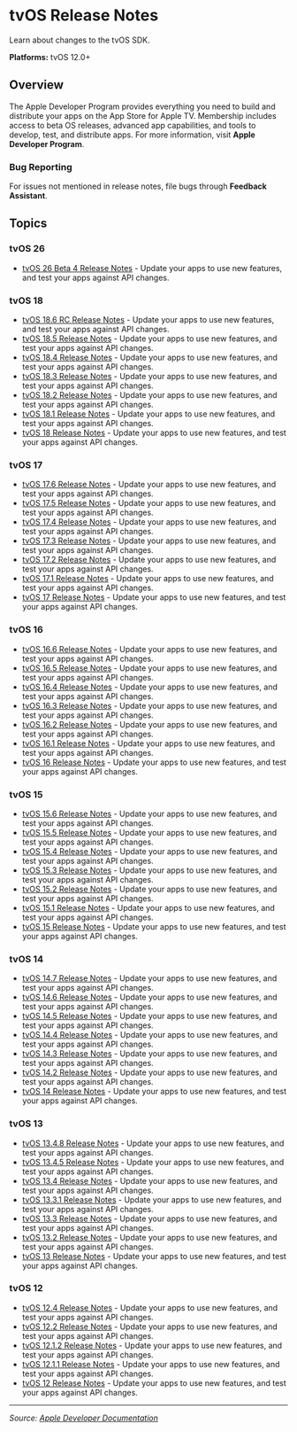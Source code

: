 # tvOS Release Notes

Learn about changes to the tvOS SDK.

**Platforms:** tvOS 12.0+

## Overview

The Apple Developer Program provides everything you need to build and distribute your apps on the App Store for Apple TV. Membership includes access to beta OS releases, advanced app capabilities, and tools to develop, test, and distribute apps. For more information, visit **Apple Developer Program**.

### Bug Reporting

For issues not mentioned in release notes, file bugs through **Feedback Assistant**.

## Topics

### tvOS 26
- [tvOS 26 Beta 4 Release Notes](https://developer.apple.com/documentation/tvos-release-notes/tvos_26_beta_4_release_notes) - Update your apps to use new features, and test your apps against API changes.

### tvOS 18
- [tvOS 18.6 RC Release Notes](https://developer.apple.com/documentation/tvos-release-notes/tvos_18_6_rc_release_notes) - Update your apps to use new features, and test your apps against API changes.
- [tvOS 18.5 Release Notes](https://developer.apple.com/documentation/tvos-release-notes/tvos_18_5_release_notes) - Update your apps to use new features, and test your apps against API changes.
- [tvOS 18.4 Release Notes](https://developer.apple.com/documentation/tvos-release-notes/tvos_18_4_release_notes) - Update your apps to use new features, and test your apps against API changes.
- [tvOS 18.3 Release Notes](https://developer.apple.com/documentation/tvos-release-notes/tvos_18_3_release_notes) - Update your apps to use new features, and test your apps against API changes.
- [tvOS 18.2 Release Notes](https://developer.apple.com/documentation/tvos-release-notes/tvos_18_2_release_notes) - Update your apps to use new features, and test your apps against API changes.
- [tvOS 18.1 Release Notes](https://developer.apple.com/documentation/tvos-release-notes/tvos_18_1_release_notes) - Update your apps to use new features, and test your apps against API changes.
- [tvOS 18 Release Notes](https://developer.apple.com/documentation/tvos-release-notes/tvos_18_release_notes) - Update your apps to use new features, and test your apps against API changes.

### tvOS 17
- [tvOS 17.6 Release Notes](https://developer.apple.com/documentation/tvos-release-notes/tvos_17_6_release_notes) - Update your apps to use new features, and test your apps against API changes.
- [tvOS 17.5 Release Notes](https://developer.apple.com/documentation/tvos-release-notes/tvos_17_5_release_notes) - Update your apps to use new features, and test your apps against API changes.
- [tvOS 17.4 Release Notes](https://developer.apple.com/documentation/tvos-release-notes/tvos_17_4_release_notes) - Update your apps to use new features, and test your apps against API changes.
- [tvOS 17.3 Release Notes](https://developer.apple.com/documentation/tvos-release-notes/tvos_17_3_release_notes) - Update your apps to use new features, and test your apps against API changes.
- [tvOS 17.2 Release Notes](https://developer.apple.com/documentation/tvos-release-notes/tvos_17_2_release_notes) - Update your apps to use new features, and test your apps against API changes.
- [tvOS 17.1 Release Notes](https://developer.apple.com/documentation/tvos-release-notes/tvos_17_1_release_notes) - Update your apps to use new features, and test your apps against API changes.
- [tvOS 17 Release Notes](https://developer.apple.com/documentation/tvos-release-notes/tvos_17_release_notes) - Update your apps to use new features, and test your apps against API changes.

### tvOS 16
- [tvOS 16.6 Release Notes](https://developer.apple.com/documentation/tvos-release-notes/tvos_16_6_release_notes) - Update your apps to use new features, and test your apps against API changes.
- [tvOS 16.5 Release Notes](https://developer.apple.com/documentation/tvos-release-notes/tvos_16_5_release_notes) - Update your apps to use new features, and test your apps against API changes.
- [tvOS 16.4 Release Notes](https://developer.apple.com/documentation/tvos-release-notes/tvos_16_4_release_notes) - Update your apps to use new features, and test your apps against API changes.
- [tvOS 16.3 Release Notes](https://developer.apple.com/documentation/tvos-release-notes/tvos_16_3_release_notes) - Update your apps to use new features, and test your apps against API changes.
- [tvOS 16.2 Release Notes](https://developer.apple.com/documentation/tvos-release-notes/tvos_16_2_release_notes) - Update your apps to use new features, and test your apps against API changes.
- [tvOS 16.1 Release Notes](https://developer.apple.com/documentation/tvos-release-notes/tvos_16_1_release_notes) - Update your apps to use new features, and test your apps against API changes.
- [tvOS 16 Release Notes](https://developer.apple.com/documentation/tvos-release-notes/tvos_16_release_notes) - Update your apps to use new features, and test your apps against API changes.

### tvOS 15
- [tvOS 15.6 Release Notes](https://developer.apple.com/documentation/tvos-release-notes/tvos_15_6_release_notes) - Update your apps to use new features, and test your apps against API changes.
- [tvOS 15.5 Release Notes](https://developer.apple.com/documentation/tvos-release-notes/tvos_15_5_release_notes) - Update your apps to use new features, and test your apps against API changes.
- [tvOS 15.4 Release Notes](https://developer.apple.com/documentation/tvos-release-notes/tvos_15_4_release_notes) - Update your apps to use new features, and test your apps against API changes.
- [tvOS 15.3 Release Notes](https://developer.apple.com/documentation/tvos-release-notes/tvos_15_3_release_notes) - Update your apps to use new features, and test your apps against API changes.
- [tvOS 15.2 Release Notes](https://developer.apple.com/documentation/tvos-release-notes/tvos_15_2_release_notes) - Update your apps to use new features, and test your apps against API changes.
- [tvOS 15.1 Release Notes](https://developer.apple.com/documentation/tvos-release-notes/tvos_15_1_release_notes) - Update your apps to use new features, and test your apps against API changes.
- [tvOS 15 Release Notes](https://developer.apple.com/documentation/tvos-release-notes/tvos_15_release_notes) - Update your apps to use new features, and test your apps against API changes.

### tvOS 14
- [tvOS 14.7 Release Notes](https://developer.apple.com/documentation/tvos-release-notes/tvos_14_7_release_notes) - Update your apps to use new features, and test your apps against API changes.
- [tvOS 14.6 Release Notes](https://developer.apple.com/documentation/tvos-release-notes/tvos_14_6_release_notes) - Update your apps to use new features, and test your apps against API changes.
- [tvOS 14.5 Release Notes](https://developer.apple.com/documentation/tvos-release-notes/tvos_14_5_release_notes) - Update your apps to use new features, and test your apps against API changes.
- [tvOS 14.4 Release Notes](https://developer.apple.com/documentation/tvos-release-notes/tvos_14_4_release_notes) - Update your apps to use new features, and test your apps against API changes.
- [tvOS 14.3 Release Notes](https://developer.apple.com/documentation/tvos-release-notes/tvos_14_3_release_notes) - Update your apps to use new features, and test your apps against API changes.
- [tvOS 14.2 Release Notes](https://developer.apple.com/documentation/tvos-release-notes/tvos_14_2_release_notes) - Update your apps to use new features, and test your apps against API changes.
- [tvOS 14 Release Notes](https://developer.apple.com/documentation/tvos-release-notes/tvos_14_release_notes) - Update your apps to use new features, and test your apps against API changes.

### tvOS 13
- [tvOS 13.4.8 Release Notes](https://developer.apple.com/documentation/tvos-release-notes/tvos_13_4_8_release_notes) - Update your apps to use new features, and test your apps against API changes.
- [tvOS 13.4.5 Release Notes](https://developer.apple.com/documentation/tvos-release-notes/tvos_13_4_5_release_notes) - Update your apps to use new features, and test your apps against API changes.
- [tvOS 13.4 Release Notes](https://developer.apple.com/documentation/tvos-release-notes/tvos_13_4_release_notes) - Update your apps to use new features, and test your apps against API changes.
- [tvOS 13.3.1 Release Notes](https://developer.apple.com/documentation/tvos-release-notes/tvos_13_3_1_release_notes) - Update your apps to use new features, and test your apps against API changes.
- [tvOS 13.3 Release Notes](https://developer.apple.com/documentation/tvos-release-notes/tvos_13_3_release_notes) - Update your apps to use new features, and test your apps against API changes.
- [tvOS 13.2 Release Notes](https://developer.apple.com/documentation/tvos-release-notes/tvos_13_2_release_notes) - Update your apps to use new features, and test your apps against API changes.
- [tvOS 13 Release Notes](https://developer.apple.com/documentation/tvos-release-notes/tvos_13_release_notes) - Update your apps to use new features, and test your apps against API changes.

### tvOS 12
- [tvOS 12.4 Release Notes](https://developer.apple.com/documentation/tvos-release-notes/tvos_12_4_release_notes) - Update your apps to use new features, and test your apps against API changes.
- [tvOS 12.2 Release Notes](https://developer.apple.com/documentation/tvos-release-notes/tvos_12_2_release_notes) - Update your apps to use new features, and test your apps against API changes.
- [tvOS 12.1.2 Release Notes](https://developer.apple.com/documentation/tvos-release-notes/tvos_12_1_2_release_notes) - Update your apps to use new features, and test your apps against API changes.
- [tvOS 12.1.1 Release Notes](https://developer.apple.com/documentation/tvos-release-notes/tvos_12_1_1_release_notes) - Update your apps to use new features, and test your apps against API changes.
- [tvOS 12 Release Notes](https://developer.apple.com/documentation/tvos-release-notes/tvos_12_release_notes) - Update your apps to use new features, and test your apps against API changes.

---

*Source: [Apple Developer Documentation](https://developer.apple.com/documentation/tvos-release-notes)*